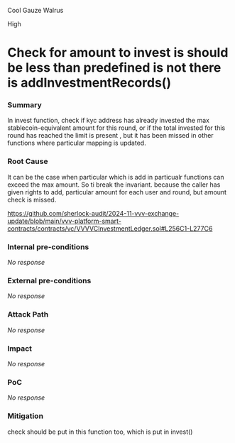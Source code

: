 Cool Gauze Walrus

High

# Check for amount to invest is should be less than predefined is not there is addInvestmentRecords()

### Summary

In invest function,   check if kyc address has already invested the max stablecoin-equivalent amount for this round,
or if the total invested for this round has reached the limit is present , but it has been missed in other functions where particular mapping is updated.

### Root Cause

It can be the case when particular which is add in particualr functions can exceed the max amount. So ti break the invariant. because the caller has given rights to add, particular amount for each user and round, but amount check is missed.

https://github.com/sherlock-audit/2024-11-vvv-exchange-update/blob/main/vvv-platform-smart-contracts/contracts/vc/VVVVCInvestmentLedger.sol#L256C1-L277C6

### Internal pre-conditions

_No response_

### External pre-conditions

_No response_

### Attack Path

_No response_

### Impact

_No response_

### PoC

_No response_

### Mitigation

check should be put in this function too, which is put in invest()
